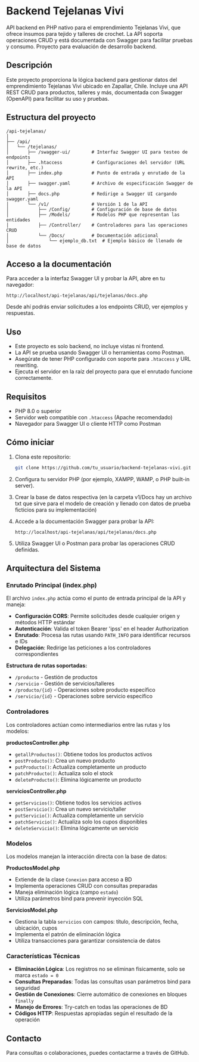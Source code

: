 # Backend Tejelanas Vivi

API backend en PHP nativo para el emprendimiento Tejelanas Vivi, que ofrece insumos para tejido y talleres de crochet. La API soporta operaciones CRUD y está documentada con Swagger para facilitar pruebas y consumo. Proyecto para evaluación de desarrollo backend.

## Descripción

Este proyecto proporciona la lógica backend para gestionar datos del emprendimiento Tejelanas Vivi ubicado en Zapallar, Chile. Incluye una API REST CRUD para productos, talleres y más, documentada con Swagger (OpenAPI) para facilitar su uso y pruebas.

## Estructura del proyecto

```
/api-tejelanas/
│
├── /api/
│   └── /tejelanas/
│       ├── /swagger-ui/        # Interfaz Swagger UI para testeo de endpoints
│       ├── .htaccess           # Configuraciones del servidor (URL rewrite, etc.)
│       ├── index.php           # Punto de entrada y enrutado de la API
│       ├── swagger.yaml        # Archivo de especificación Swagger de la API
│       ├── docs.php            # Redirige a Swagger UI cargando swagger.yaml
│       └── /v1/                # Versión 1 de la API
│           ├── /Config/        # Configuración de base de datos
│           ├── /Models/        # Modelos PHP que representan las entidades
│           ├── /Controller/    # Controladores para las operaciones CRUD
│           └── /Docs/          # Documentación adicional
│               └── ejemplo_db.txt  # Ejemplo básico de llenado de base de datos
```

## Acceso a la documentación

Para acceder a la interfaz Swagger UI y probar la API, abre en tu navegador:

```
http://localhost/api-tejelanas/api/tejelanas/docs.php
```

Desde ahí podrás enviar solicitudes a los endpoints CRUD, ver ejemplos y respuestas.

## Uso

- Este proyecto es solo backend, no incluye vistas ni frontend.
- La API se prueba usando Swagger UI o herramientas como Postman.
- Asegúrate de tener PHP configurado con soporte para `.htaccess` y URL rewriting.
- Ejecuta el servidor en la raíz del proyecto para que el enrutado funcione correctamente.

## Requisitos

- PHP 8.0 o superior
- Servidor web compatible con `.htaccess` (Apache recomendado)
- Navegador para Swagger UI o cliente HTTP como Postman

## Cómo iniciar

1. Clona este repositorio:
   ```bash
   git clone https://github.com/tu_usuario/backend-tejelanas-vivi.git
   ```

2. Configura tu servidor PHP (por ejemplo, XAMPP, WAMP, o PHP built-in server).
3. Crear la base de datos respectiva (en la carpeta v1/Docs hay un archivo txt que sirve para el modelo de creación y llenado con datos de prueba ficticios para su implementación)

4. Accede a la documentación Swagger para probar la API:
   ```
   http://localhost/api-tejelanas/api/tejelanas/docs.php
   ```

5. Utiliza Swagger UI o Postman para probar las operaciones CRUD definidas.

## Arquitectura del Sistema

### Enrutado Principal (index.php)

El archivo `index.php` actúa como el punto de entrada principal de la API y maneja:

- **Configuración CORS**: Permite solicitudes desde cualquier origen y métodos HTTP estándar
- **Autenticación**: Valida el token Bearer 'ipss' en el header Authorization
- **Enrutado**: Procesa las rutas usando `PATH_INFO` para identificar recursos e IDs
- **Delegación**: Redirige las peticiones a los controladores correspondientes

**Estructura de rutas soportadas:**
- `/producto` - Gestión de productos
- `/servicio` - Gestión de servicios/talleres
- `/producto/{id}` - Operaciones sobre producto específico
- `/servicio/{id}` - Operaciones sobre servicio específico

### Controladores

Los controladores actúan como intermediarios entre las rutas y los modelos:

**productosController.php**
- `getallProductos()`: Obtiene todos los productos activos
- `postProducto()`: Crea un nuevo producto
- `putProducto()`: Actualiza completamente un producto
- `patchProducto()`: Actualiza solo el stock
- `deleteProducto()`: Elimina lógicamente un producto

**serviciosController.php**
- `getServicios()`: Obtiene todos los servicios activos
- `postServicio()`: Crea un nuevo servicio/taller
- `putServicio()`: Actualiza completamente un servicio
- `patchServicio()`: Actualiza solo los cupos disponibles
- `deleteServicio()`: Elimina lógicamente un servicio

### Modelos

Los modelos manejan la interacción directa con la base de datos:

**ProductosModel.php**
- Extiende de la clase `Conexion` para acceso a BD
- Implementa operaciones CRUD con consultas preparadas
- Maneja eliminación lógica (campo `estado`)
- Utiliza parámetros bind para prevenir inyección SQL

**ServiciosModel.php**
- Gestiona la tabla `servicios` con campos: título, descripción, fecha, ubicación, cupos
- Implementa el patrón de eliminación lógica
- Utiliza transacciones para garantizar consistencia de datos

### Características Técnicas

- **Eliminación Lógica**: Los registros no se eliminan físicamente, solo se marca `estado = 0`
- **Consultas Preparadas**: Todas las consultas usan parámetros bind para seguridad
- **Gestión de Conexiones**: Cierre automático de conexiones en bloques `finally`
- **Manejo de Errores**: Try-catch en todas las operaciones de BD
- **Códigos HTTP**: Respuestas apropiadas según el resultado de la operación

## Contacto

Para consultas o colaboraciones, puedes contactarme a través de GitHub.
